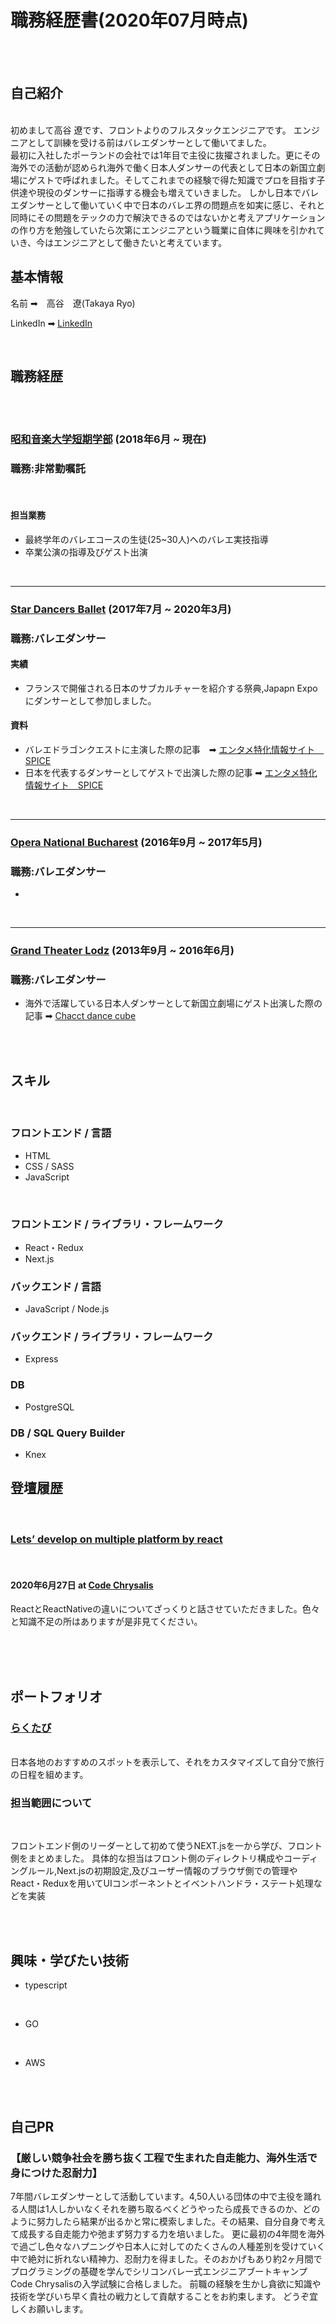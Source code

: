# 職務経歴書(2020年07月時点)

<br>
<br>

## 自己紹介
<br>
初めまして高谷 遼です、フロントよりのフルスタックエンジニアです。
エンジニアとして訓練を受ける前はバレエダンサーとして働いてました。
<br>
最初に入社したポーランドの会社では1年目で主役に抜擢されました。更にその海外での活動が認められ海外で働く日本人ダンサーの代表として日本の新国立劇場にゲストで呼ばれました。そしてこれまでの経験で得た知識でプロを目指す子供達や現役のダンサーに指導する機会も増えていきました。
しかし日本でバレエダンサーとして働いていく中で日本のバレエ界の問題点を如実に感じ、それと同時にその問題をテックの力で解決できるのではないかと考えアプリケーションの作り方を勉強していたら次第にエンジニアという職業に自体に興味を引かれていき、今はエンジニアとして働きたいと考えています。 


## 基本情報

名前 ➡︎　高谷　遼(Takaya Ryo)
<br>

LinkedIn ➡︎ [LinkedIn](https://www.linkedin.com/in/ryotakaya/)

<br>

## 職務経歴

<br>
<br>

### [昭和音楽大学短期学部](https://www.tosei-showa-music.ac.jp/course/college/ballet.html) (2018年6月 ~ 現在)
### 職務:非常勤嘱託

<br>

 #### 担当業務 
   - 最終学年のバレエコースの生徒(25~30人)へのバレエ実技指導
   - 卒業公演の指導及びゲスト出演
 <br>
 
 ***

### [Star Dancers Ballet](https://www.sdballet.com/) (2017年7月 ~ 2020年3月)
### 職務:バレエダンサー
#### 実績
  - フランスで開催される日本のサブカルチャーを紹介する祭典,Japapn Expoにダンサーとして参加しました。

#### 資料 
 - バレエドラゴンクエストに主演した際の記事　➡︎ [エンタメ特化情報サイト　SPICE](https://spice.eplus.jp/articles/185833)
 - 日本を代表するダンサーとしてゲストで出演した際の記事 ➡︎ [エンタメ特化情報サイト　SPICE](https://spice.eplus.jp/articles/231904)
 <br>
 
 ***
 
 ### [Opera National Bucharest](http://operanb.ro/) (2016年9月 ~ 2017年5月)
### 職務:バレエダンサー
 - 
 
 <br>
 
 ***
 
 ### [Grand Theater Lodz](http://www.operalodz.com/) (2013年9月 ~ 2016年6月)
### 職務:バレエダンサー
 - 海外で活躍している日本人ダンサーとして新国立劇場にゲスト出演した際の記事 ➡︎ [Chacct dance cube](https://www.chacott-jp.com/news/worldreport/tokyo/detail004550.html)
 
 <br>
 <br>
 
 ## スキル
 
<br> 

### フロントエンド / 言語
- HTML
- CSS / SASS
- JavaScript

<br>

### フロントエンド / ライブラリ・フレームワーク
- React・Redux
- Next.js
### バックエンド / 言語
- JavaScript / Node.js
### バックエンド / ライブラリ・フレームワーク
- Express
### DB
- PostgreSQL
### DB / SQL Query Builder
- Knex

 
 ## 登壇履歴
 <br>
 
 ### [Lets’ develop on multiple platform by react](https://www.youtube.com/watch?v=fhKgdzXkQeM&t=3755s)
  <br>
  
 #### 2020年6月27日 at  [Code Chrysalis](https://www.codechrysalis.io/?lng=jp)
 
 ReactとReactNativeの違いについてざっくりと話させていただきました。色々と知識不足の所はありますが是非見てください。
 
 <br>
 <br>
 <br>
 
 ## ポートフォリオ
 ### [らくたび](http://ccj1-rakutabi.cc/)
 
 <br>
 日本各地のおすすめのスポットを表示して、それをカスタマイズして自分で旅行の日程を組めます。
 
 ### 担当範囲について
 
 <br>
 
 フロントエンド側のリーダーとして初めて使うNEXT.jsを一から学び、フロント側をまとめました。
 具体的な担当はフロント側のディレクトリ構成やコーディングルール,Next.jsの初期設定,及びユーザー情報のブラウザ側での管理やReact・Reduxを用いてUIコンポーネントとイベントハンドラ・ステート処理などを実装

<br>
<br>

## 興味・学びたい技術

 - typescript
 <br>
 
 - GO
 
 <br>
 
 - AWS
 
 <br>
 <br>
 
 ## 自己PR

 ### 【厳しい競争社会を勝ち抜く工程で生まれた自走能力、海外生活で身につけた忍耐力】
7年間バレエダンサーとして活動しています。4,50人いる団体の中で主役を踊れる人間は1人しかいなくそれを勝ち取るべくどうやったら成長できるのか、どのように努力したら結果が出るかと常に模索しました。その結果、自分自身で考えて成長する自走能力や弛まず努力する力を培いました。
更に最初の4年間を海外で過ごし色々なハプニングや日本人に対してのたくさんの人種差別を受けていく中で絶対に折れない精神力、忍耐力を得ました。そのおかげもあり約2ヶ月間でプログラミングの基礎を学んでシリコンバレー式エンジニアブートキャンプCode Chrysalisの入学試験に合格しました。
前職の経験を生かし貪欲に知識や技術を学びいち早く貴社の戦力として貢献することをお約束します。
どうぞ宜しくお願いします。

 
